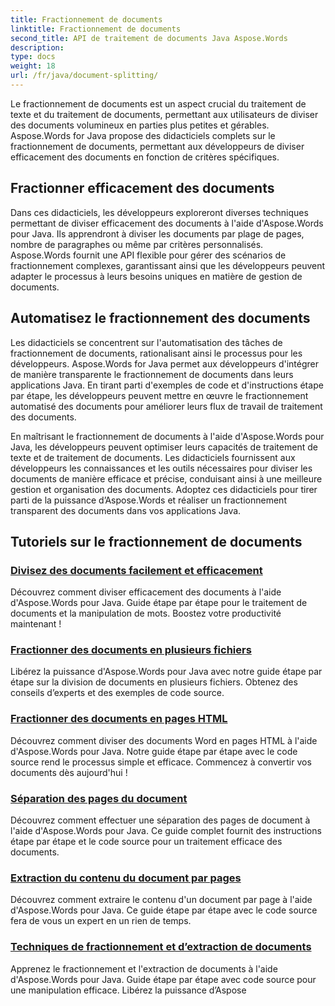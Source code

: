 ```yaml
---
title: Fractionnement de documents
linktitle: Fractionnement de documents
second_title: API de traitement de documents Java Aspose.Words
description: 
type: docs
weight: 18
url: /fr/java/document-splitting/
---
```


Le fractionnement de documents est un aspect crucial du traitement de texte et du traitement de documents, permettant aux utilisateurs de diviser des documents volumineux en parties plus petites et gérables. Aspose.Words for Java propose des didacticiels complets sur le fractionnement de documents, permettant aux développeurs de diviser efficacement des documents en fonction de critères spécifiques.

## Fractionner efficacement des documents

Dans ces didacticiels, les développeurs exploreront diverses techniques permettant de diviser efficacement des documents à l'aide d'Aspose.Words pour Java. Ils apprendront à diviser les documents par plage de pages, nombre de paragraphes ou même par critères personnalisés. Aspose.Words fournit une API flexible pour gérer des scénarios de fractionnement complexes, garantissant ainsi que les développeurs peuvent adapter le processus à leurs besoins uniques en matière de gestion de documents.

## Automatisez le fractionnement des documents

Les didacticiels se concentrent sur l'automatisation des tâches de fractionnement de documents, rationalisant ainsi le processus pour les développeurs. Aspose.Words for Java permet aux développeurs d'intégrer de manière transparente le fractionnement de documents dans leurs applications Java. En tirant parti d'exemples de code et d'instructions étape par étape, les développeurs peuvent mettre en œuvre le fractionnement automatisé des documents pour améliorer leurs flux de travail de traitement des documents.

En maîtrisant le fractionnement de documents à l'aide d'Aspose.Words pour Java, les développeurs peuvent optimiser leurs capacités de traitement de texte et de traitement de documents. Les didacticiels fournissent aux développeurs les connaissances et les outils nécessaires pour diviser les documents de manière efficace et précise, conduisant ainsi à une meilleure gestion et organisation des documents. Adoptez ces didacticiels pour tirer parti de la puissance d’Aspose.Words et réaliser un fractionnement transparent des documents dans vos applications Java.

## Tutoriels sur le fractionnement de documents

### [Divisez des documents facilement et efficacement](./split-documents-easily-efficiently/)

Découvrez comment diviser efficacement des documents à l'aide d'Aspose.Words pour Java. Guide étape par étape pour le traitement de documents et la manipulation de mots. Boostez votre productivité maintenant !
### [Fractionner des documents en plusieurs fichiers](./splitting-documents-into-multiple-files/)
Libérez la puissance d'Aspose.Words pour Java avec notre guide étape par étape sur la division de documents en plusieurs fichiers. Obtenez des conseils d’experts et des exemples de code source.
### [Fractionner des documents en pages HTML](./splitting-documents-into-html-pages/)
Découvrez comment diviser des documents Word en pages HTML à l'aide d'Aspose.Words pour Java. Notre guide étape par étape avec le code source rend le processus simple et efficace. Commencez à convertir vos documents dès aujourd'hui !
### [Séparation des pages du document](./document-page-separation/)
Découvrez comment effectuer une séparation des pages de document à l'aide d'Aspose.Words pour Java. Ce guide complet fournit des instructions étape par étape et le code source pour un traitement efficace des documents.
### [Extraction du contenu du document par pages](./extracting-document-content-pages/)
Découvrez comment extraire le contenu d'un document par page à l'aide d'Aspose.Words pour Java. Ce guide étape par étape avec le code source fera de vous un expert en un rien de temps.
### [Techniques de fractionnement et d’extraction de documents](./document-splitting-extraction-techniques/)
Apprenez le fractionnement et l'extraction de documents à l'aide d'Aspose.Words pour Java. Guide étape par étape avec code source pour une manipulation efficace. Libérez la puissance d’Aspose